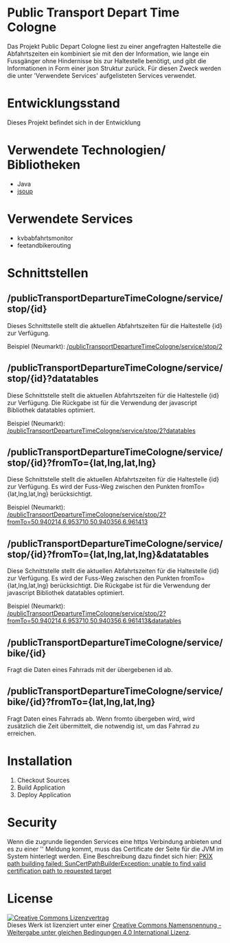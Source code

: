 # Public Transport Depart Time Cologne

Das Projekt Public Depart Cologne liest zu einer angefragten Haltestelle die Abfahrtszeiten ein kombiniert sie mit den der Information, wie lange ein Fussgänger ohne Hindernisse bis zur Haltestelle benötigt, und gibt die Informationen in Form einer json Struktur zurück. Für diesen Zweck werden die unter 'Verwendete Services' aufgelisteten Services verwendet.

# Entwicklungsstand

Dieses Projekt befindet sich in der Entwicklung

# Verwendete Technologien/ Bibliotheken

- Java
- [jsoup](https://jsoup.org/)

# Verwendete Services

- kvbabfahrtsmonitor
- feetandbikerouting

# Schnittstellen

## /publicTransportDepartureTimeCologne/service/stop/{id}

Dieses Schnittstelle stellt die aktuellen Abfahrtszeiten für die Haltestelle {id} zur Verfügung. 

Beispiel (Neumarkt):
[/publicTransportDepartureTimeCologne/service/stop/2](https://tom.cologne.codefor.de/publicTransportDepartureTimeCologne/service/stop/2)

## /publicTransportDepartureTimeCologne/service/stop/{id}?datatables

Diese Schnittstelle stellt die aktuellen Abfahrtszeiten für die Haltestelle {id} zur Verfügung. Die Rückgabe ist für die Verwendung der javascript Bibliothek datatables optimiert.

Beispiel (Neumarkt):
[/publicTransportDepartureTimeCologne/service/stop/2?datatables](https://tom.cologne.codefor.de/publicTransportDepartureTimeCologne/service/stop/2?datatables)

## /publicTransportDepartureTimeCologne/service/stop/{id}?fromTo={lat,lng,lat,lng}

Diese Schnittstelle stellt die aktuellen Abfahrtszeiten für die Haltestelle {id} zur Verfügung. Es wird der Fuss-Weg zwischen den Punkten fromTo={lat,lng,lat,lng} berücksichtigt.

Beispiel (Neumarkt):
[/publicTransportDepartureTimeCologne/service/stop/2?fromTo=50.940214,6.953710,50.940356,6.961413](https://tom.cologne.codefor.de/publicTransportDepartureTimeCologne/service/stop/2?fromTo=50.940214,6.953710,50.940356,6.961413)

## /publicTransportDepartureTimeCologne/service/stop/{id}?fromTo={lat,lng,lat,lng}&datatables

Diese Schnittstelle stellt die aktuellen Abfahrtszeiten für die Haltestelle {id} zur Verfügung. Es wird der Fuss-Weg zwischen den Punkten fromTo={lat,lng,lat,lng} berücksichtigt. Die Rückgabe ist für die Verwendung der javascript Bibliothek datatables optimiert.

Beispiel (Neumarkt):
[/publicTransportDepartureTimeCologne/service/stop/2?fromTo=50.940214,6.953710,50.940356,6.961413&datatables](https://tom.cologne.codefor.de/publicTransportDepartureTimeCologne/service/stop/2?fromTo=50.940214,6.953710,50.940356,6.961413&datatables)

## /publicTransportDepartureTimeCologne/service/bike/{id}

Fragt die Daten eines Fahrrads mit der übergebenen id ab. 

## /publicTransportDepartureTimeCologne/service/bike/{id}?fromTo={lat,lng,lat,lng}

Fragt Daten eines Fahrrads ab. Wenn fromto übergeben wird, wird zusätzlich die Zeit übermittelt, die notwendig ist, um das Fahrrad zu erreichen.

# Installation

1. Checkout Sources
2. Build Application
3. Deploy Application

# Security

Wenn die zugrunde liegenden Services eine https Verbindung anbieten und es zu einer '' Meldung kommt, muss das Certificate der Seite für die JVM im System hinterlegt werden. Eine Beschreibung dazu findet sich hier: [PKIX path building failed: SunCertPathBuilderException: unable to find valid certification path to requested target](http://magicmonster.com/kb/prg/java/ssl/pkix_path_building_failed.html)

# License

<a rel="license" href="http://creativecommons.org/licenses/by-sa/4.0/"><img alt="Creative Commons Lizenzvertrag" style="border-width:0" src="https://i.creativecommons.org/l/by-sa/4.0/88x31.png" /></a><br />Dieses Werk ist lizenziert unter einer <a rel="license" href="http://creativecommons.org/licenses/by-sa/4.0/">Creative Commons Namensnennung - Weitergabe unter gleichen Bedingungen 4.0 International Lizenz</a>.
